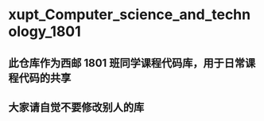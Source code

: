 # xupt_Computer_science_and_technology_1801

## 此仓库作为西邮 1801 班同学课程代码库，用于日常课程代码的共享

## 大家请自觉不要修改别人的库
